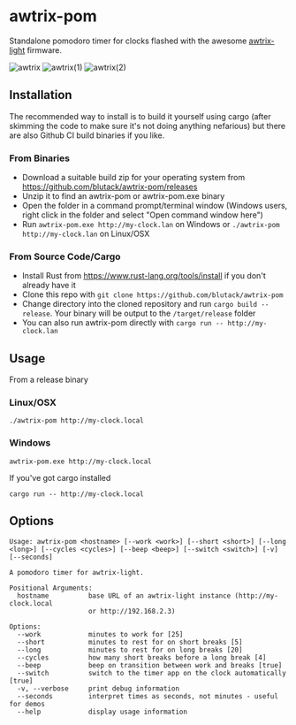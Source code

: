 # awtrix-pom
Standalone pomodoro timer for clocks flashed with the awesome [awtrix-light](https://github.com/Blueforcer/awtrix-light) firmware.

![awtrix](https://github.com/blutack/awtrix-pom/assets/348305/bd46a804-1b19-4e33-9174-57c38ae9f5a4)
![awtrix(1)](https://github.com/blutack/awtrix-pom/assets/348305/b8a3f63c-9f22-4c05-bbb8-a36470a9ec56)
![awtrix(2)](https://github.com/blutack/awtrix-pom/assets/348305/f9764e21-51dd-4096-9699-126ce7003b9c)

## Installation
The recommended way to install is to build it yourself using cargo (after skimming the code to make sure it's not doing anything nefarious) but there are also Github CI build binaries if you like.

### From Binaries
- Download a suitable build zip for your operating system from https://github.com/blutack/awtrix-pom/releases
- Unzip it to find an awtrix-pom or awtrix-pom.exe binary
- Open the folder in a command prompt/terminal window (Windows users, right click in the folder and select "Open command window here")
- Run `awtrix-pom.exe http://my-clock.lan` on Windows or `./awtrix-pom http://my-clock.lan` on Linux/OSX

### From Source Code/Cargo
- Install Rust from https://www.rust-lang.org/tools/install if you don't already have it
- Clone this repo with `git clone https://github.com/blutack/awtrix-pom`
- Change directory into the cloned repository and run `cargo build --release`. Your binary will be output to the `/target/release` folder
- You can also run awtrix-pom directly with `cargo run -- http://my-clock.lan`

## Usage
From a release binary

### Linux/OSX
`./awtrix-pom http://my-clock.local`

### Windows
`awtrix-pom.exe http://my-clock.local`

If you've got cargo installed

`cargo run -- http://my-clock.local`

## Options
```
Usage: awtrix-pom <hostname> [--work <work>] [--short <short>] [--long <long>] [--cycles <cycles>] [--beep <beep>] [--switch <switch>] [-v] [--seconds]

A pomodoro timer for awtrix-light.

Positional Arguments:
  hostname          base URL of an awtrix-light instance (http://my-clock.local
                    or http://192.168.2.3)

Options:
  --work            minutes to work for [25]
  --short           minutes to rest for on short breaks [5]
  --long            minutes to rest for on long breaks [20]
  --cycles          how many short breaks before a long break [4]
  --beep            beep on transition between work and breaks [true]
  --switch          switch to the timer app on the clock automatically [true]
  -v, --verbose     print debug information
  --seconds         interpret times as seconds, not minutes - useful for demos
  --help            display usage information

```
